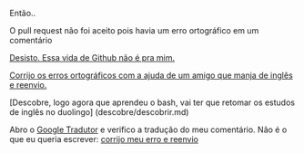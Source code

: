 Então..

O pull request não foi aceito pois havia um erro ortográfico em um comentário

[Desisto. Essa vida de Github não é pra mim.](desisto/desistir.md)

[Corrijo os erros ortográficos com a ajuda de um amigo que manja de inglês e reenvio.](reenvio/reenviar.md)

[Descobre, logo agora que aprendeu o bash, vai ter que retomar os estudos de inglês no duolingo] (descobre/descobrir.md)

Abro o [Google Tradutor](https://translate.google.com.br/) e verifico a tradução do meu comentário. 
Não é o que eu queria escrever: [corrijo meu erro e reenvio](reenvio/reenviar.md)